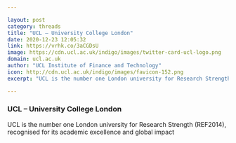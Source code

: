 ```yaml
---

layout: post
category: threads
title: "UCL – University College London"
date: 2020-12-23 12:05:32
link: https://vrhk.co/3aCGDsU
image: https://cdn.ucl.ac.uk/indigo/images/twitter-card-ucl-logo.png
domain: ucl.ac.uk
author: "UCL Institute of Finance and Technology"
icon: http://cdn.ucl.ac.uk/indigo/images/favicon-152.png
excerpt: "UCL is the number one London university for Research Strength (REF2014), recognised for its academic excellence and global impact"

---
```


### UCL – University College London

UCL is the number one London university for Research Strength (REF2014), recognised for its academic excellence and global impact